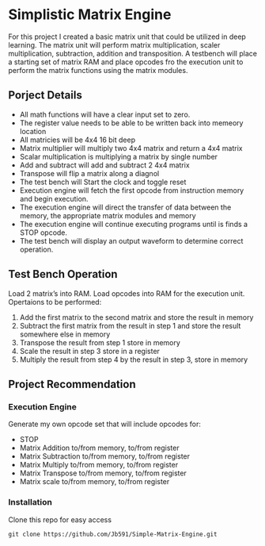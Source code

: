 # Simplistic Matrix Engine

For this project I created a basic matrix unit that could be utilized in deep learning. The matrix unit  will perform matrix multiplication, scaler multiplication, subtraction, addition and transposition. A testbench will place a starting set of matrix RAM and place opcodes fro the execution unit to perform the matrix functions using the matrix modules.

## Porject Details

* All math functions will have a clear input set to zero.
* The register value needs to be able to be written back into memeory location
* All matricies will be 4x4 16 bit deep
* Matrix multiplier will multiply two 4x4 matrix and return a 4x4 matrix
* Scalar multiplication is multiplying a matrix by single number
* Add and subtract will add and subtract 2 4x4 matrix
* Transpose will flip a matrix along a diagnol
* The test bench will Start the clock and toggle reset
* Execution engine will fetch the first opcode from instruction memory and begin execution.
* The execution engine will direct the transfer of data between the memory, the appropriate matrix modules and memory
* The execution engine will continue executing programs until is finds a STOP opcode.
* The test bench will display an output waveform to determine correct operation.

## Test Bench Operation

Load 2 matrix’s into RAM. Load opcodes into RAM for the execution unit.
Opertaions to be performed:

1. Add the first matrix to the second matrix and store the result in memory
2. Subtract the first matrix from the result in step 1 and store the result somewhere else in memory
3. Transpose the result from step 1 store in memory
4. Scale the result in step 3 store in a register
5. Multiply the result from step 4 by the result in step 3, store in memory

## Project Recommendation

### **Execution Engine**

Generate my own opcode set that will include opcodes for:

* STOP
* Matrix Addition to/from memory, to/from register
* Matrix Subtraction to/from memory, to/from register
* Matrix Multiply to/from memory, to/from register
* Matrix Transpose to/from memory, to/from register
* Matrix scale  to/from memory, to/from register

### Installation

Clone this repo for easy access

`git clone https://github.com/Jb591/Simple-Matrix-Engine.git`